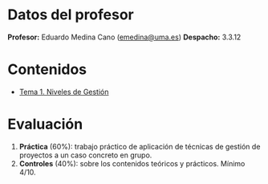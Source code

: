 # Datos del profesor
**Profesor:** Eduardo Medina Cano (emedina@uma.es)
**Despacho:** 3.3.12
# Contenidos
- [Tema 1. Niveles de Gestión](/Gestión/01.%20Niveles%20de%20Gestión)
# Evaluación
1. **Práctica** (60%): trabajo práctico de aplicación de técnicas de gestión de proyectos a un caso concreto en grupo.
2. **Controles** (40%): sobre los contenidos teóricos y prácticos. Mínimo 4/10.
